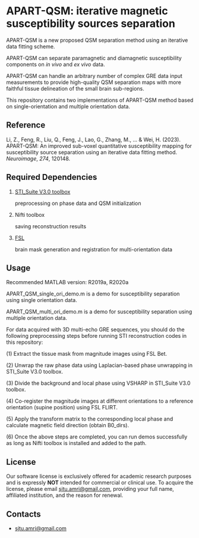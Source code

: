 # APART-QSM: iterative magnetic susceptibility sources separation

APART-QSM is a new proposed QSM separation method using an iterative data fitting scheme.

APART-QSM can separate paramagnetic and diamagnetic susceptibility components on *in vivo* and *ex vivo* data.

APART-QSM can handle an arbitrary number of complex GRE data input measurements to provide high-quality QSM separation maps with more faithful tissue delineation of the small brain sub-regions.

This repository contains two implementations of APART-QSM method based on single-orientation and multiple orientation data.

## Reference

Li, Z., Feng, R., Liu, Q., Feng, J., Lao, G., Zhang, M., ... & Wei, H. (2023). APART-QSM: An improved sub-voxel quantitative susceptibility mapping for susceptibility source separation using an iterative data fitting method. *Neuroimage*, *274*, 120148.

## Required Dependencies

1. [STI_Suite V3.0 toolbox](https://people.eecs.berkeley.edu/~chunlei.liu/software.html) 

   preprocessing on phase data and QSM initialization

2. Nifti toolbox 

   saving reconstruction results

3. [FSL](https://fsl.fmrib.ox.ac.uk/fsl/fslwiki) 

   brain mask generation and registration for multi-orientation data

## Usage

Recommended MATLAB version: R2019a, R2020a 

APART_QSM_single_ori_demo.m is a demo for susceptibility separation using single orientation data.

APART_QSM_multi_ori_demo.m is a demo for susceptibility separation using multiple orientation data.

For data acquired with 3D multi-echo GRE sequences, you should do the following preprocessing steps before running STI reconstruction codes in this repository:

(1) Extract the tissue mask from magnitude images using FSL Bet.

(2) Unwrap the raw phase data using Laplacian-based phase unwrapping in STI_Suite V3.0 toolbox.

(3) Divide the background and local phase using VSHARP in STI_Suite V3.0 toolbox.

(4) Co-register the magnitude images at different orientations to a reference orientation (supine position) using FSL FLIRT.

(5) Apply the transform matrix to the corresponding local phase and calculate magnetic field direction (obtain B0_dirs).

(6) Once the above steps are completed, you can run demos successfully as long as Nifti toolbox is installed and added to the path.

## License

Our software license is exclusively offered for academic research purposes and is expressly **NOT** intended for commercial or clinical use. To acquire the license, please email [sjtu.amri@gmail.com](mailto:sjtu.amri@gmail.com), providing your full name, affiliated institution, and the reason for renewal.

## Contacts

- [sjtu.amri@gmail.com](mailto:sjtu.amri@gmail.com)
